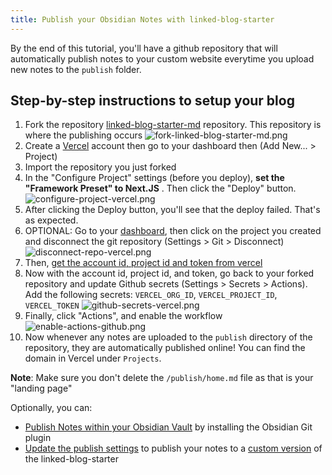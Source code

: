 ```yaml
---
title: Publish your Obsidian Notes with linked-blog-starter
---
```


By the end of this tutorial, you'll have a github repository that will automatically publish notes to your custom website everytime you upload new notes to the `publish` folder.

## Step-by-step instructions to setup your blog

1. Fork the repository [linked-blog-starter-md](https://github.com/matthewwong525/linked-blog-starter-md) repository. This repository is where the publishing occurs
   ![fork-linked-blog-starter-md.png](attachments/fork-linked-blog-starter-md.png)
1. Create a [Vercel](https://vercel.com/dashboard) account then go to your dashboard then (Add New... > Project)
1. Import the repository you just forked
1. In the "Configure Project" settings (before you deploy), **set the "Framework Preset" to Next.JS** . Then click the "Deploy" button.
   ![configure-project-vercel.png](attachments/configure-project-vercel.png)
1. After clicking the Deploy button, you'll see that the deploy failed. That's as expected.
1. OPTIONAL: Go to your [dashboard](https://vercel.com/dashboard), then click on the project you created and disconnect the git repository (Settings > Git > Disconnect)
   ![disconnect-repo-vercel.png](attachments/disconnect-repo-vercel.png)
1. Then, [get the account id, project id and token from vercel](get-project-id-account-id-and-token-vercel.md)
1. Now with the account id, project id, and token, go back to your forked repository and update Github secrets (Settings > Secrets > Actions). Add the following secrets: `VERCEL_ORG_ID`, `VERCEL_PROJECT_ID`, `VERCEL_TOKEN`
   ![github-secrets-vercel.png](attachments/github-secrets-vercel.png)
1. Finally, click "Actions", and enable the workflow
   ![enable-actions-github.png](attachments/enable-actions-github.png)
1. Now whenever any notes are uploaded to the `publish` directory of the repository, they are automatically published online! You can find the domain in Vercel under `Projects`.

**Note**: Make sure you don't delete the `/publish/home.md` file as that is your "landing page"

Optionally, you can:

- [Publish Notes within your Obsidian Vault](connect-obsidian-vault-with-github.md) by installing the Obsidian Git plugin
- [Update the publish settings](update-publish-settings-github-actions.md) to publish your notes to a [custom version](deploy-a-custom-linked-blog-starter.md) of the linked-blog-starter
